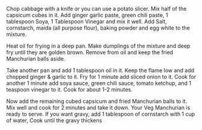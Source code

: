 Chop cabbage with a knife or you can use a potato slicer. Mix half of the capsicum cubes in it. Add ginger garlic paste, green chili paste, 1 tablespoon Soya, 1 Tablespoon Vinegar and mix it well. Add Salt, cornstarch, maida (all purpose flour), baking powder and egg white to the mixture.

Heat oil for frying in a deep pan. Make dumplings of the mixture and deep fry until they are golden brown. Remove from oil and keep the fried Manchurian balls aside.

Take another pan and add 1 tablespoon oil in it. Keep the flame low and add chopped ginger & garlic to it. Fry for 1 minute add sliced onion to it. Cook for another 1 minute add soya sauce, green chili sauce, tomato ketchup, and 1 teaspoon vinegar to it. Cook for about 1-2 minutes.

Now add the remaining cubed capsicum and fried Manchurian balls to it. Mix well and cook for 2 minutes and take it down. Your Veg Manchurian is ready to serve. If you want gravy, add 1 tablespoon of cornstarch with 1 cup of water, Cook until the gravy thickens